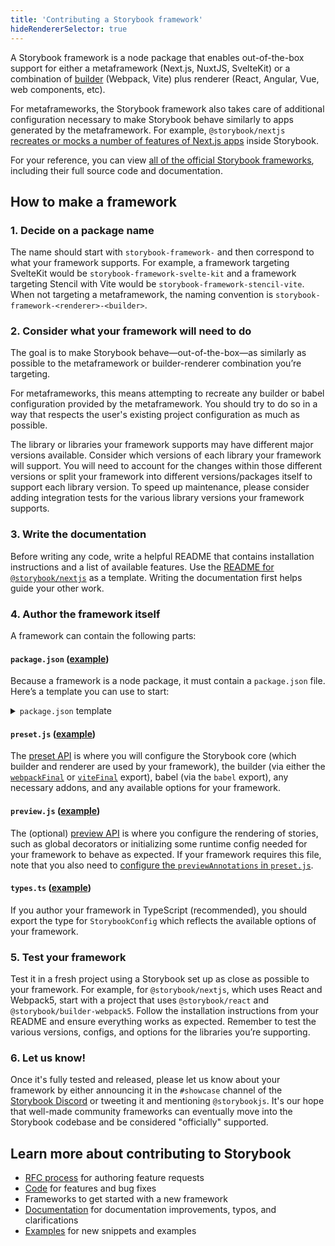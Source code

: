 ```yaml
---
title: 'Contributing a Storybook framework'
hideRendererSelector: true
---
```


A Storybook framework is a node package that enables out-of-the-box support for either a metaframework (Next.js, NuxtJS, SvelteKit) or a combination of [builder](../builders/overview) (Webpack, Vite) plus renderer (React, Angular, Vue, web components, etc).

For metaframeworks, the Storybook framework also takes care of additional configuration necessary to make Storybook behave similarly to apps generated by the metaframework. For example, `@storybook/nextjs` [recreates or mocks a number of features of Next.js apps](https://github.com/storybookjs/storybook/blob/next/code/frameworks/nextjs/README.md#supported-features) inside Storybook.

For your reference, you can view [all of the official Storybook frameworks](https://github.com/storybookjs/storybook/tree/next/code/frameworks), including their full source code and documentation.

## How to make a framework

### 1. Decide on a package name

The name should start with `storybook-framework-` and then correspond to what your framework supports. For example, a framework targeting SvelteKit would be `storybook-framework-svelte-kit` and a framework targeting Stencil with Vite would be `storybook-framework-stencil-vite`. When not targeting a metaframework, the naming convention is `storybook-framework-<renderer>-<builder>`.

### 2. Consider what your framework will need to do

The goal is to make Storybook behave—out-of-the-box—as similarly as possible to the metaframework or builder-renderer combination you’re targeting.

For metaframeworks, this means attempting to recreate any builder or babel configuration provided by the metaframework. You should try to do so in a way that respects the user's existing project configuration as much as possible.

The library or libraries your framework supports may have different major versions available. Consider which versions of each library your framework will support. You will need to account for the changes within those different versions or split your framework into different versions/packages itself to support each library version. To speed up maintenance, please consider adding integration tests for the various library versions your framework supports.

### 3. Write the documentation

Before writing any code, write a helpful README that contains installation instructions and a list of available features. Use the [README for `@storybook/nextjs`](https://github.com/storybookjs/storybook/blob/next/code/frameworks/nextjs/README.md) as a template. Writing the documentation first helps guide your other work.

### 4. Author the framework itself

A framework can contain the following parts:

#### `package.json` ([example](https://github.com/storybookjs/storybook/blob/next/code/frameworks/nextjs/package.json))

Because a framework is a node package, it must contain a `package.json` file. Here’s a template you can use to start:

<details>
<summary><code>package.json</code> template</summary>

```json
{
  "name": "<your-framework-name>",
  "version": "1.0.0",
  "description": "Storybook for <meta-framework-name> or <renderer> & <builder>",
  "keywords": [
    "Storybook",
    "<meta-framework-name>",
    "<renderer>",
    "<builder>",
    "<anything>",
    "<else>",
    "<relevant>"
  ],
  "homepage": "<your package's homepage>",
  "bugs": {
    "url": "https://github.com/<your-org>/<your-repo>/issues"
  },
  "repository": {
    "type": "git",
    "url": "https://github.com/<your-org>/<your-repo>.git",
    "directory": "<path/to/your/framework>"
  },
  "license": "MIT",
  "exports": {
    ".": {
      "types": "./dist/index.d.ts",
      "require": "./dist/index.js",
      "import": "./dist/index.mjs"
    },
    "./preset": {
      "types": "./dist/preset.d.ts",
      "require": "./dist/preset.js",
      "import": "./dist/preset.mjs"
    },
    "./preview.js": {
      "types": "./dist/preview.d.ts",
      "require": "./dist/preview.js",
      "import": "./dist/preview.mjs"
    },
    "./package.json": "./package.json"
  },
  "main": "dist/index.js",
  "module": "dist/index.mjs",
  "types": "dist/index.d.ts",
  "files": ["dist/**/*", "types/**/*", "README.md", "*.js", "*.d.ts"],
  "scripts": {
    "check": "tsc --noEmit",
    "test": "..."
  },
  "dependencies": {
    "@storybook/addons": "^7.0.0",
    "@storybook/core-common": "^7.0.0",
    "@storybook/node-logger": "^7.0.0",
    "@storybook/<builder>": "^7.0.0",
    "@storybook/<renderer>": "^7.0.0"
  },
  "devDependencies": {
    "typescript": "x.x.x",
    "<meta-framework>": "^x.x.x",
    "<builder>": "^x.x.x"
  },
  "peerDependencies": {
    "@babel/core": "^x.x.x",
    "@storybook/addon-actions": "^7.0.0",
    "<meta-framework>": "^x.x.x || ^x.x.x",
    "<renderer>": "^x.x.x || ^x.x.x",
    "<builder>": "^x.x.x"
  },
  "engines": {
    "node": ">=16"
  },
  "publishConfig": {
    "access": "public"
  }
}
```

A few notes on some of those properties:

- `exports`: The root, `./preset`, and `package.json` exports are required. If your framework has a `preview.js`, then that is required as well.
- `types`: We strongly encourage you to author your framework in TypeScript and distribute the types.
- `dependencies` and `devDependencies`: These are just examples. Yours may look quite different.
- `peerDependencies`: If your framework provides support for multiple versions of the libraries you’re targeting, be sure that is represented here.

</details>

#### `preset.js` ([example](https://github.com/storybookjs/storybook/blob/next/code/frameworks/nextjs/src/preset.ts))

The [preset API](../addons/writing-presets) is where you will configure the Storybook core (which builder and renderer are used by your framework), the builder (via either the [`webpackFinal`](../builders/webpack#extending-storybooks-webpack-config) or [`viteFinal`](../builders/vite#configuration) export), babel (via the `babel` export), any necessary addons, and any available options for your framework.

#### `preview.js` ([example](https://github.com/storybookjs/storybook/blob/next/code/frameworks/nextjs/src/preview.tsx))

The (optional) [preview API](../configure/overview#configure-story-rendering) is where you configure the rendering of stories, such as global decorators or initializing some runtime config needed for your framework to behave as expected. If your framework requires this file, note that you also need to [configure the `previewAnnotations` in `preset.js`](https://github.com/storybookjs/storybook/blob/next/code/frameworks/nextjs/src/preset.ts#L71-L74).

#### `types.ts` ([example](https://github.com/storybookjs/storybook/blob/next/code/frameworks/nextjs/src/types.ts))

If you author your framework in TypeScript (recommended), you should export the type for `StorybookConfig` which reflects the available options of your framework.

### 5. Test your framework

Test it in a fresh project using a Storybook set up as close as possible to your framework. For example, for `@storybook/nextjs`, which uses React and Webpack5, start with a project that uses `@storybook/react` and `@storybook/builder-webpack5`. Follow the installation instructions from your README and ensure everything works as expected. Remember to test the various versions, configs, and options for the libraries you’re supporting.

### 6. Let us know!

Once it's fully tested and released, please let us know about your framework by either announcing it in the `#showcase` channel of the [Storybook Discord](https://discord.gg/storybook) or tweeting it and mentioning `@storybookjs`. It's our hope that well-made community frameworks can eventually move into the Storybook codebase and be considered "officially" supported.

## Learn more about contributing to Storybook

- [RFC process](./RFC.md) for authoring feature requests
- [Code](./code.md) for features and bug fixes
- Frameworks to get started with a new framework
- [Documentation](./documentation-updates.md) for documentation improvements, typos, and clarifications
- [Examples](./new-snippets.md) for new snippets and examples
